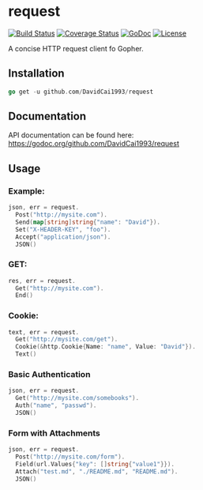 # request
[![Build Status](https://travis-ci.org/DavidCai1993/request.svg?branch=master)](https://travis-ci.org/DavidCai1993/request)
[![Coverage Status](https://coveralls.io/repos/github/DavidCai1993/request/badge.svg?branch=master)](https://coveralls.io/github/DavidCai1993/request?branch=master)
[![GoDoc](http://img.shields.io/badge/go-documentation-blue.svg?style=flat-square)](http://godoc.org/github.com/DavidCai1993/request)
[![License](http://img.shields.io/badge/license-mit-blue.svg?style=flat-square)](https://raw.githubusercontent.com/teambition/trie-mux/master/LICENSE)

A concise HTTP request client fo Gopher.

## Installation

```go
go get -u github.com/DavidCai1993/request
```

## Documentation

API documentation can be found here: https://godoc.org/github.com/DavidCai1993/request

## Usage

### Example:

```go
json, err = request.
  Post("http://mysite.com").
  Send(map[string]string{"name": "David"}).
  Set("X-HEADER-KEY", "foo").
  Accept("application/json").
  JSON()
```

### GET:

```go
res, err = request.
  Get("http://mysite.com").
  End()
```

### Cookie:

```go
text, err = request.
  Get("http://mysite.com/get").
  Cookie(&http.Cookie{Name: "name", Value: "David"}).
  Text()
```

### Basic Authentication

```go
json, err = request.
  Get("http://mysite.com/somebooks").
  Auth("name", "passwd").
  JSON()
```

### Form with Attachments

```go
json, err = request.
  Post("http://mysite.com/form").
  Field(url.Values{"key": []string{"value1"}}).
  Attach("test.md", "./README.md", "README.md").
  JSON()
```
